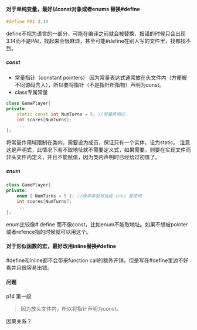 #### 对于单纯变量，最好以const对象或者enums 替换#define
```c++
#define PAI 3.14
```
define不视为语言的一部分，可能在编译之前就会被替换，报错的时候只会出现3.14而不是PAI，找起来会很麻烦，甚至可能#define在别人写的文件里，找都找不到。
##### const
* 常量指针（constant pointers）
因为常量表达式通常放在头文件内（方便被不同源码含入），所以要将指针（不是指针所指物）声明为const。
* class专属常量
```c++
class GamePlayer{
private:
    static const int NumTurns = 5; //常量声明式
    int scores[NumTurns];
    ...
};
```
将常量作用域限制在类内，需要设为成员，保证只有一个实体，设为static。
注意这是声明式，此情况下若不取地址就不需要定义式，如果需要，则要在实现文件而非头文件内定义，并且不能赋值，因为类内声明时已经给过初值了。
##### enum
```c++
class GamePlayer{
private:
    enum { NumTurns = 5 }; //枚举类型可当成 ints 被使用
    int scores[NumTurns];
    ...
};
```
enum比较像# define 而不像const，比如enum不能取地址。如果不想被pointer或者refence指的时候就可以用这个。
#### 对于形似函数的宏，最好改用inline替换#define
#define和inline都不会带来function call的额外开销，但是写在#define里边不好看并且很容易出错。
#### 问题
p14 第一段 
>因为放头文件内，所以将指针声明为const。

因果关系？